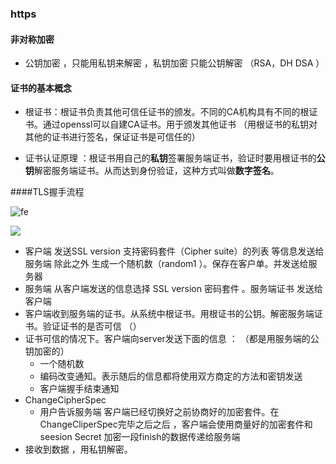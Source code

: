 ### https

#### 非对称加密

* 公钥加密 ，只能用私钥来解密 ，私钥加密 只能公钥解密 （RSA，DH DSA ）

#### 证书的基本概念

- 根证书：根证书负责其他可信任证书的颁发。不同的CA机构具有不同的根证书。通过openssl可以自建CA证书。用于颁发其他证书 （用根证书的私钥对其他的证书进行签名，保证证书是可信任的）

- 证书认证原理 ：根证书用自己的**私钥**签署服务端证书，验证时要用根证书的**公钥**解密服务端证书。从而达到身份验证，这种方式叫做**数字签名**。

   



####TLS握手流程

![fe](https://upload-images.jianshu.io/upload_images/460263-f616b2cdc5a36ae6.gif?imageMogr2/auto-orient/strip%7CimageView2/2/w/484)

![](http://sean-images.qiniudn.com/tls-ssl.svg)

-  客户端 发送SSL version 支持密码套件（Cipher suite）的列表 等信息发送给 服务端  除此之外 生成一个随机数（random1 ）。保存在客户单。并发送给服务器
- 服务端 从客户端发送的信息选择 SSL version  密码套件 。服务端证书 发送给客户端 
- 客户端收到服务端的证书。从系统中根证书。用根证书的公钥。解密服务端证书。验证证书的是否可信 （）
- 证书可信的情况下。客户端向server发送下面的信息 ： （都是用服务端的公钥加密的）
  -  一个随机数
  - 编码改变通知。表示随后的信息都将使用双方商定的方法和密钥发送
  - 客户端握手结束通知
- ChangeCipherSpec
  - 用户告诉服务端 客户端已经切换好之前协商好的加密套件。在ChangeCliperSpec完毕之后之后 ，客户端会使用商量好的加密套件和seesion Secret 加密一段finish的数据传递给服务端
- 接收到数据  ，用私钥解密。